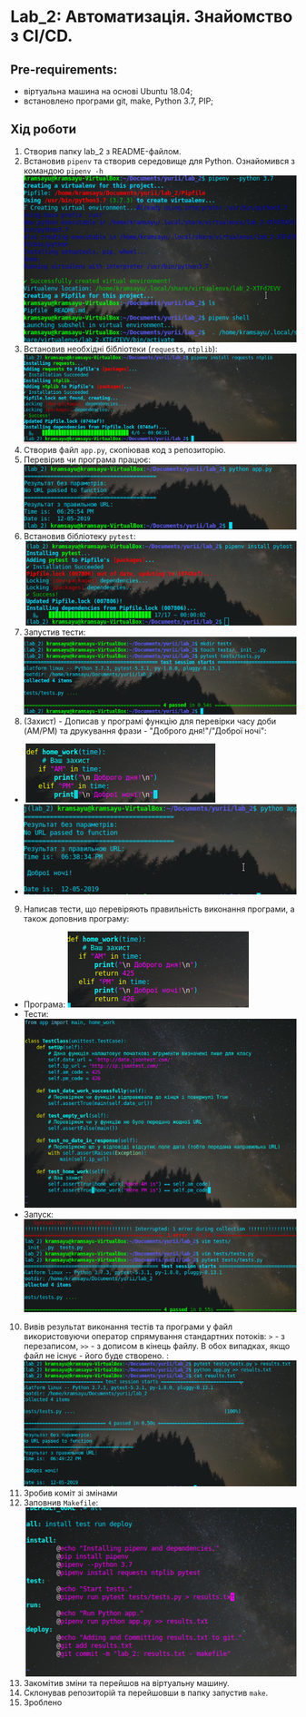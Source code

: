 # Lab_2: Автоматизація. Знайомство з CI/CD.

## Pre-requirements:
- віртуальна машина на основі Ubuntu 18.04;
- встановлено програми git, make, Python 3.7, PIP;

## Хід роботи
1. Створив папку lab_2 з README-файлом.
2. Встановив `pipenv` та створив середовище для Python. Ознайомився з командою `pipenv -h`
![](img/pipenv_install.png)
3. Встановив необхідні бібліотеки (`requests`, `ntplib`):
![](img/libinstall.png)
4. Створив файл `app.py`, скопіював код з репозиторію.
5. Перевірив чи програма працює:
![](img/app_works.png)
6. Встановив бібліотеку `pytest`:
![](img/pytest-install.png)
7. Запустив тести:
![](img/tests_run.png)
8. (Захист) - Дописав у програмі функцію для перевірки часу доби (AM/PM) та друкування фрази - "Доброго дня!"/"Доброї ночі":
- ![](img/time_app.png)
- ![](img/time_app_run.png)
9. Написав тести, що перевіряють правильність виконання програми, а також доповнив програму:
- Програма: ![](img/app_rewrote.png)
- Тести: ![](img/tests_rewrote.png)
- Запуск: ![](img/tests_rrun.png)
10. Вивів результат виконання тестів та програми у файл використовуючи оператор спрямування стандартних потоків: `>` - з перезаписом, `>>` - з дописом в кінець файлу. В обох випадках, якщо файл не існує - його буде створено. :
![](img/pipe-to-file.png)
11. Зробив коміт зі змінами
12. Заповнив `Makefile`:
![](img/makefile.png)
13. Закомітив зміни та перейшов на віртуальну машину.
14. Склонував репозиторій та перейшовши в папку запустив `make`.
15. Зроблено